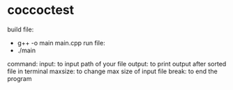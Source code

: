 # coccoctest
build file:
- g++ -o main main.cpp
run file: 
- ./main

command:
input: to input path of your file
output: to print output after sorted file in terminal
maxsize: to change max size of input file
break: to end the program
